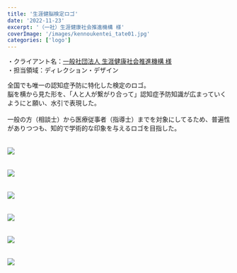 ```yaml
---
title: '生涯健脳検定ロゴ'
date: '2022-11-23'
excerpt: '（一社）生涯健康社会推進機構 様'
coverImage: '/images/kennoukentei_tate01.jpg'
categories: ['logo']
---
```


・クライアント名：[一般社団法人 生涯健康社会推進機構 様](https://shogaikenko.or.jp)  
・担当領域：ディレクション・デザイン  

全国でも唯一の認知症予防に特化した検定のロゴ。<br>
脳を横から見た形を、「人と人が繋がり合って」認知症予防知識が広まっていくようにと願い、水引で表現した。<br><br>
一般の方（相談士）から医療従事者（指導士）までを対象にしてるため、普遍性がありつつも、知的で学術的な印象を与えるロゴを目指した。
<br><br><br>
<img src="/images/kennoukentei_tate01.jpg"><br><br><br>
<img src="/images/kennoukentei_tate02.jpg"><br><br><br>
<img src="/images/kennoukentei_tate03.jpg"><br><br><br>
<img src="/images/kennoukentei_yoko01.jpg"><br><br><br>
<img src="/images/kennoukentei_yoko02.jpg"><br><br><br>
<img src="/images/kennoukentei_yoko03.jpg"><br><br><br>